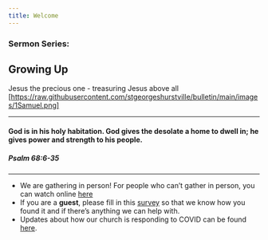```yaml
---
title: Welcome
---
```


### Sermon Series:
## Growing Up

Jesus the precious one - treasuring Jesus above all
[https://raw.githubusercontent.com/stgeorgeshurstville/bulletin/main/images/1Samuel.png]

---
#### God is in his holy habitation. God gives the desolate a home to dwell in; he gives power and strength to his people.
##### Psalm 68:6-35
---
- We are gathering in person! For people who can’t gather in person, you can watch online [here](https://stgeorgeshurstville.org.au/sunday-english-online)
- If you are a **guest**, please fill in this [survey](https://tinyurl.com/SGHACsurvey) so that we know how you found it and if there’s anything we can help with.
- Updates about how our church is responding to COVID can be found [here](https://stgeorgeshurstville.org.au/covid-update). 
